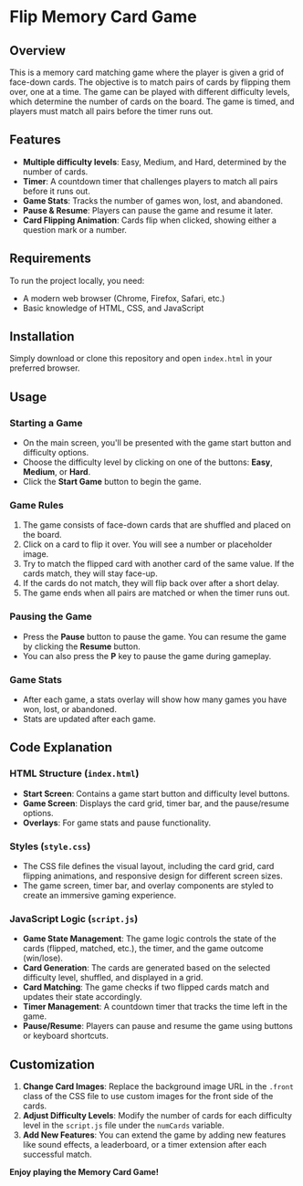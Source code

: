 # Flip Memory Card Game

## Overview

This is a memory card matching game where the player is given a grid of face-down cards. The objective is to match pairs of cards by flipping them over, one at a time. The game can be played with different difficulty levels, which determine the number of cards on the board. The game is timed, and players must match all pairs before the timer runs out. 

## Features

- **Multiple difficulty levels**: Easy, Medium, and Hard, determined by the number of cards.
- **Timer**: A countdown timer that challenges players to match all pairs before it runs out.
- **Game Stats**: Tracks the number of games won, lost, and abandoned.
- **Pause & Resume**: Players can pause the game and resume it later.
- **Card Flipping Animation**: Cards flip when clicked, showing either a question mark or a number.

## Requirements

To run the project locally, you need:
- A modern web browser (Chrome, Firefox, Safari, etc.)
- Basic knowledge of HTML, CSS, and JavaScript

## Installation

Simply download or clone this repository and open `index.html` in your preferred browser.

## Usage

### Starting a Game

- On the main screen, you'll be presented with the game start button and difficulty options.
- Choose the difficulty level by clicking on one of the buttons: **Easy**, **Medium**, or **Hard**.
- Click the **Start Game** button to begin the game.

### Game Rules

1. The game consists of face-down cards that are shuffled and placed on the board.
2. Click on a card to flip it over. You will see a number or placeholder image.
3. Try to match the flipped card with another card of the same value. If the cards match, they will stay face-up.
4. If the cards do not match, they will flip back over after a short delay.
5. The game ends when all pairs are matched or when the timer runs out.

### Pausing the Game

- Press the **Pause** button to pause the game. You can resume the game by clicking the **Resume** button.
- You can also press the **P** key to pause the game during gameplay.

### Game Stats

- After each game, a stats overlay will show how many games you have won, lost, or abandoned.
- Stats are updated after each game.

## Code Explanation

### HTML Structure (`index.html`)

- **Start Screen**: Contains a game start button and difficulty level buttons.
- **Game Screen**: Displays the card grid, timer bar, and the pause/resume options.
- **Overlays**: For game stats and pause functionality.

### Styles (`style.css`)

- The CSS file defines the visual layout, including the card grid, card flipping animations, and responsive design for different screen sizes.
- The game screen, timer bar, and overlay components are styled to create an immersive gaming experience.

### JavaScript Logic (`script.js`)

- **Game State Management**: The game logic controls the state of the cards (flipped, matched, etc.), the timer, and the game outcome (win/lose).
- **Card Generation**: The cards are generated based on the selected difficulty level, shuffled, and displayed in a grid.
- **Card Matching**: The game checks if two flipped cards match and updates their state accordingly.
- **Timer Management**: A countdown timer that tracks the time left in the game.
- **Pause/Resume**: Players can pause and resume the game using buttons or keyboard shortcuts.

## Customization

1. **Change Card Images**: Replace the background image URL in the `.front` class of the CSS file to use custom images for the front side of the cards.
2. **Adjust Difficulty Levels**: Modify the number of cards for each difficulty level in the `script.js` file under the `numCards` variable.
3. **Add New Features**: You can extend the game by adding new features like sound effects, a leaderboard, or a timer extension after each successful match.

**Enjoy playing the Memory Card Game!**
